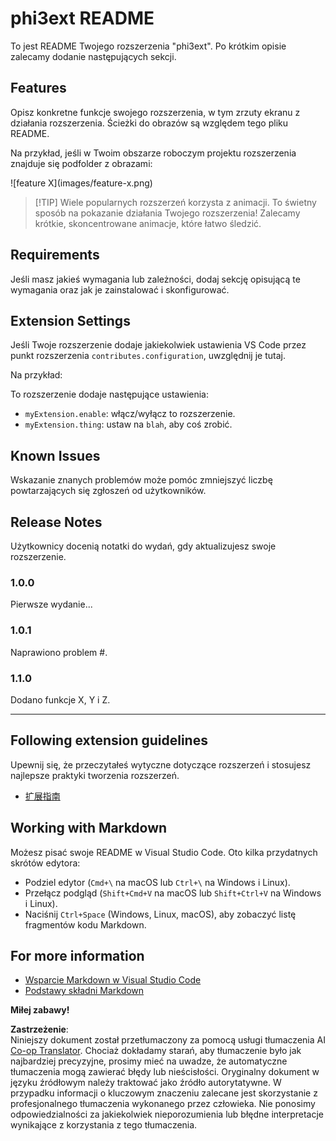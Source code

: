 <!--
CO_OP_TRANSLATOR_METADATA:
{
  "original_hash": "be0b2937160c486180ded27e4f14adeb",
  "translation_date": "2025-07-16T16:53:56+00:00",
  "source_file": "code/07.Lab/01/Apple/phi3ext/README.md",
  "language_code": "pl"
}
-->
# phi3ext README

To jest README Twojego rozszerzenia "phi3ext". Po krótkim opisie zalecamy dodanie następujących sekcji.

## Features

Opisz konkretne funkcje swojego rozszerzenia, w tym zrzuty ekranu z działania rozszerzenia. Ścieżki do obrazów są względem tego pliku README.

Na przykład, jeśli w Twoim obszarze roboczym projektu rozszerzenia znajduje się podfolder z obrazami:

\!\[feature X\]\(images/feature-x.png\)

> [!TIP] Wiele popularnych rozszerzeń korzysta z animacji. To świetny sposób na pokazanie działania Twojego rozszerzenia! Zalecamy krótkie, skoncentrowane animacje, które łatwo śledzić.

## Requirements

Jeśli masz jakieś wymagania lub zależności, dodaj sekcję opisującą te wymagania oraz jak je zainstalować i skonfigurować.

## Extension Settings

Jeśli Twoje rozszerzenie dodaje jakiekolwiek ustawienia VS Code przez punkt rozszerzenia `contributes.configuration`, uwzględnij je tutaj.

Na przykład:

To rozszerzenie dodaje następujące ustawienia:

* `myExtension.enable`: włącz/wyłącz to rozszerzenie.
* `myExtension.thing`: ustaw na `blah`, aby coś zrobić.

## Known Issues

Wskazanie znanych problemów może pomóc zmniejszyć liczbę powtarzających się zgłoszeń od użytkowników.

## Release Notes

Użytkownicy docenią notatki do wydań, gdy aktualizujesz swoje rozszerzenie.

### 1.0.0

Pierwsze wydanie...

### 1.0.1

Naprawiono problem #.

### 1.1.0

Dodano funkcje X, Y i Z.

---

## Following extension guidelines

Upewnij się, że przeczytałeś wytyczne dotyczące rozszerzeń i stosujesz najlepsze praktyki tworzenia rozszerzeń.

* [扩展指南](https://code.visualstudio.com/api/references/extension-guidelines?WT.mc_id=aiml-137032-kinfeylo)

## Working with Markdown

Możesz pisać swoje README w Visual Studio Code. Oto kilka przydatnych skrótów edytora:

* Podziel edytor (`Cmd+\` na macOS lub `Ctrl+\` na Windows i Linux).
* Przełącz podgląd (`Shift+Cmd+V` na macOS lub `Shift+Ctrl+V` na Windows i Linux).
* Naciśnij `Ctrl+Space` (Windows, Linux, macOS), aby zobaczyć listę fragmentów kodu Markdown.

## For more information

* [Wsparcie Markdown w Visual Studio Code](http://code.visualstudio.com/docs/languages/markdown?WT.mc_id=aiml-137032-kinfeylo)
* [Podstawy składni Markdown](https://help.github.com/articles/markdown-basics/)

**Miłej zabawy!**

**Zastrzeżenie**:  
Niniejszy dokument został przetłumaczony za pomocą usługi tłumaczenia AI [Co-op Translator](https://github.com/Azure/co-op-translator). Chociaż dokładamy starań, aby tłumaczenie było jak najbardziej precyzyjne, prosimy mieć na uwadze, że automatyczne tłumaczenia mogą zawierać błędy lub nieścisłości. Oryginalny dokument w języku źródłowym należy traktować jako źródło autorytatywne. W przypadku informacji o kluczowym znaczeniu zalecane jest skorzystanie z profesjonalnego tłumaczenia wykonanego przez człowieka. Nie ponosimy odpowiedzialności za jakiekolwiek nieporozumienia lub błędne interpretacje wynikające z korzystania z tego tłumaczenia.